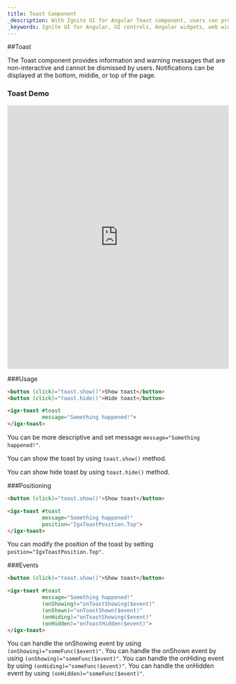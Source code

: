 ```yaml
---
title: Toast Component
_description: With Ignite UI for Angular Toast component, users can provide quick, non-interactive messages to end users within their application.
_keywords: Ignite UI for Angular, UI controls, Angular widgets, web widgets, UI widgets, Angular, Native Angular Components Suite, Native Angular Controls, Native Angular Components Library, Angular Toast component, Angular Toast control
---
```


##Toast
<p class="highlight">The Toast component provides information and warning messages that are non-interactive and cannot be dismissed by users. Notifications can be displayed at the bottom, middle, or top of the page.</p>
<div class="divider"></div>

### Toast Demo
<div class="sample-container" style="height: 600px">
    <iframe frameborder="0" seamless width="100%" height="100%" src="https://www.infragistics.com/angular-demos/toast"></iframe>
</div>
<div class="divider--half"></div>

###Usage

```html
<button (click)="toast.show()">Show toast</button>
<button (click)="toast.hide()">Hide toast</button>

<igx-toast #toast
           message="Something happened!">
</igx-toast>
```

You can be more descriptive and set message `message="Something happened!"`.

You can show the toast by using `toast.show()` method.

You can show hide toast by using `toast.hide()` method.
<div class="divider--half"></div>

###Positioning

```html
<button (click)="toast.show()">Show toast</button>

<igx-toast #toast
           message="Something happened!"
           position="IgxToastPosition.Top">
</igx-toast>
```

You can modify the position of the toast by setting `postion="IgxToastPosition.Top"`.
<div class="divider--half"></div>

###Events

```html
<button (click)="toast.show()">Show toast</button>

<igx-toast #toast
           message="Something happened!"
           (onShowing)="onToastShowing($event)"
           (onShown)="onToastShown($event)"
           (onHiding)="onToastShowing($event)"
           (onHidden)="onToastHidden($event)">
</igx-toast>
```

You can handle the onShowing event by using `(onShowing)="someFunc($event)"`.
You can handle the onShown event by using `(onShowing)="someFunc($event)"`.
You can handle the onHiding event by using `(onHiding)="someFunc($event)"`.
You can handle the onHidden event by using `(onHidden)="someFunc($event)"`.
<div class="divider--half"></div>
